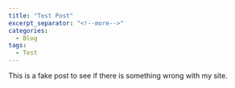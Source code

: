 ```yaml
---
title: "Test Post"
excerpt_separator: "<!--more-->"
categories:
  - Blog
tags:
  - Test
---
```



This is a fake post to see if there is something wrong with my site.